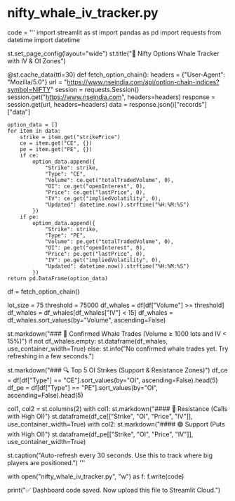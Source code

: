 # nifty_whale_iv_tracker.py
code = '''
import streamlit as st
import pandas as pd
import requests
from datetime import datetime

st.set_page_config(layout="wide")
st.title("🧊 Nifty Options Whale Tracker with IV & OI Zones")

@st.cache_data(ttl=30)
def fetch_option_chain():
    headers = {"User-Agent": "Mozilla/5.0"}
    url = "https://www.nseindia.com/api/option-chain-indices?symbol=NIFTY"
    session = requests.Session()
    session.get("https://www.nseindia.com", headers=headers)
    response = session.get(url, headers=headers)
    data = response.json()["records"]["data"]

    option_data = []
    for item in data:
        strike = item.get("strikePrice")
        ce = item.get("CE", {})
        pe = item.get("PE", {})
        if ce:
            option_data.append({
                "Strike": strike,
                "Type": "CE",
                "Volume": ce.get("totalTradedVolume", 0),
                "OI": ce.get("openInterest", 0),
                "Price": ce.get("lastPrice", 0),
                "IV": ce.get("impliedVolatility", 0),
                "Updated": datetime.now().strftime("%H:%M:%S")
            })
        if pe:
            option_data.append({
                "Strike": strike,
                "Type": "PE",
                "Volume": pe.get("totalTradedVolume", 0),
                "OI": pe.get("openInterest", 0),
                "Price": pe.get("lastPrice", 0),
                "IV": pe.get("impliedVolatility", 0),
                "Updated": datetime.now().strftime("%H:%M:%S")
            })
    return pd.DataFrame(option_data)

df = fetch_option_chain()

lot_size = 75
threshold = 75000
df_whales = df[df["Volume"] >= threshold]
df_whales = df_whales[df_whales["IV"] < 15]
df_whales = df_whales.sort_values(by="Volume", ascending=False)

st.markdown("### 🐳 Confirmed Whale Trades (Volume ≥ 1000 lots and IV < 15%)")
if not df_whales.empty:
    st.dataframe(df_whales, use_container_width=True)
else:
    st.info("No confirmed whale trades yet. Try refreshing in a few seconds.")

st.markdown("### 🔍 Top 5 OI Strikes (Support & Resistance Zones)")
df_ce = df[df["Type"] == "CE"].sort_values(by="OI", ascending=False).head(5)
df_pe = df[df["Type"] == "PE"].sort_values(by="OI", ascending=False).head(5)

col1, col2 = st.columns(2)
with col1:
    st.markdown("#### 🔴 Resistance (Calls with High OI)")
    st.dataframe(df_ce[["Strike", "OI", "Price", "IV"]], use_container_width=True)
with col2:
    st.markdown("#### 🟢 Support (Puts with High OI)")
    st.dataframe(df_pe[["Strike", "OI", "Price", "IV"]], use_container_width=True)

st.caption("Auto-refresh every 30 seconds. Use this to track where big players are positioned.")
'''

with open("nifty_whale_iv_tracker.py", "w") as f:
    f.write(code)

print("✅ Dashboard code saved. Now upload this file to Streamlit Cloud.")
